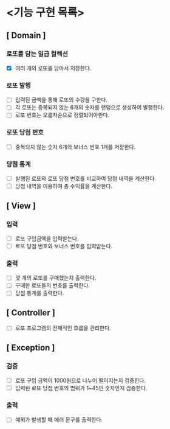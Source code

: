 # <기능 구현 목록>

## [ Domain ]

### 로또를 담는 일급 컬렉션

- [x] 여러 개의 로또를 담아서 저장한다.

### 로또 발행

- [ ] 입력된 금액을 통해 로또의 수량을 구한다.
- [ ] 각 로또는 중복되지 않는 6개의 숫자를 랜덤으로 생성하여 발행한다.
- [ ] 로또 번호는 오름차순으로 정렬되어야한다.

### 로또 당첨 번호

- [ ] 중복되지 않는 숫자 6개와 보너스 번호 1개를 저장한다.

### 당첨 통계

- [ ] 발행된 로또와 로또 당첨 번호를 비교하여 당첨 내역을 계산한다.
- [ ] 당첨 내역을 이용하여 총 수익률을 계산한다.

## [ View ]

### 입력

- [ ] 로또 구입금액을 입력받는다.
- [ ] 로또 당첨 번호와 보너스 번호를 입력받는다.

### 출력

- [ ] 몇 개의 로또를 구매했는지 출력한다.
- [ ] 구매한 로또들의 번호를 출력한다.
- [ ] 당첨 통계를 출력한다.

## [ Controller ]

- [ ] 로또 프로그램의 전체적인 흐름을 관리한다.

## [ Exception ]

### 검증

- [ ] 로또 구입 금액이 1000원으로 나누어 떨어지는지 검증한다.
- [ ] 입력된 로또 당첨 번호의 범위가 1~45인 숫자인지 검증한다.

### 출력

- [ ] 예외가 발생할 때 에러 문구를 출력한다.